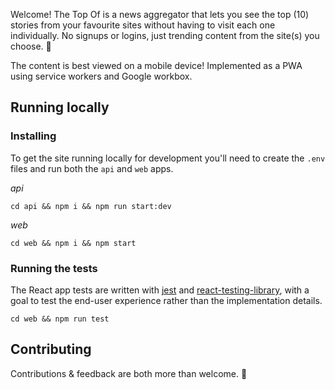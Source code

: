 Welcome! The Top Of is a news aggregator that lets you see the top (10) stories from your favourite sites without having to visit each one individually. No signups or logins, just trending content from the site(s) you choose. 🙂

The content is best viewed on a mobile device! Implemented as a PWA using service workers and Google workbox.

## Running locally

### Installing

To get the site running locally for development you'll need to create the `.env` files and run both the `api` and `web` apps.

*api*
```
cd api && npm i && npm run start:dev
```

*web*
```
cd web && npm i && npm start
```

### Running the tests

The React app tests are written with [jest](https://github.com/facebook/jest) and [react-testing-library](https://github.com/kentcdodds/react-testing-library), with a goal to test the end-user experience rather than the implementation details.

```
cd web && npm run test
```

## Contributing

Contributions & feedback are both more than welcome. 🙂
